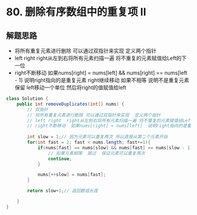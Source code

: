# 80. 删除有序数组中的重复项 II


## 解题思路

* 将所有重复元素进行删除 可以通过双指针来实现  定义两个指针
* left right  right从左到右将所有元素扫描一遍 将不重复的元素赋值给Left的下一位
* right不断移动  如果nums[right] = nums[left] && nums[right] == nums[left - 1] 说明right指向的是重复元素  right继续移动  如果不相等  说明不是重复元素 保留  left移动一个单位  然后将right的值赋值给left

```java
class Solution {
    public int removeDuplicates(int[] nums) {
        // 双指针
        // 将所有重复元素进行删除 可以通过双指针来实现  定义两个指针
        // left right  right从左到右将所有元素扫描一遍 将不重复的元素赋值给Left的下一位
        // right不断移动  如果nums[right] = nums[left]  说明right指向的是重复元素  right继续移动  如果不相等  说明不是重复元素 保留  left移动一个单位  然后将right的值赋值给left
        
        int slow = 1;// 因为元素可以重复两次 所以直接从第二个元素开始
        for(int fast = 2; fast < nums.length; fast+=1){
            if(nums[fast] == nums[slow] && nums[fast] == nums[slow - 1]){
                // 如果元素相等  跳过  保证元素可以重复两次
                continue;
            }

            nums[++slow] = nums[fast];
        }

        return slow+1;// 返回数组长度

    }
}

```